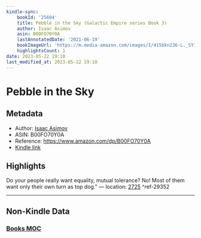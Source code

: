 ```yaml
---
kindle-sync:
    bookId: '25694'
    title: Pebble in the Sky (Galactic Empire series Book 3)
    author: Isaac Asimov
    asin: B00FO70Y0A
    lastAnnotatedDate: '2021-06-19'
    bookImageUrl: 'https://m.media-amazon.com/images/I/415bkn236-L._SY160.jpg'
    highlightsCount: 1
date: 2023-05-22 19:10
last_modified_at: 2023-05-22 19:10
---
```


# Pebble in the Sky

## Metadata

-   Author: [Isaac Asimov](https://www.amazon.comundefined)
-   ASIN: B00FO70Y0A
-   Reference: https://www.amazon.com/dp/B00FO70Y0A
-   [Kindle link](kindle://book?action=open&asin=B00FO70Y0A)

## Highlights

Do your people really want equality, mutual tolerance? No! Most of them want only their own turn as top dog." — location: [2725](kindle://book?action=open&asin=B00FO70Y0A&location=2725) ^ref-29352

---

## Non-Kindle Data

### [Books MOC](Books%20MOC.md)

